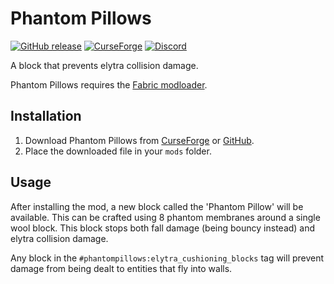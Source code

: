 # Phantom Pillows

[![GitHub release](https://img.shields.io/github/release/haykam821/Phantom-Pillows.svg?style=popout&label=github)](https://github.com/haykam821/Phantom-Pillows/releases/latest)
[![CurseForge](https://img.shields.io/static/v1?style=popout&label=curseforge&message=project&color=6441A4)](https://www.curseforge.com/minecraft/mc-mods/phantom-pillows)
[![Discord](https://img.shields.io/static/v1?style=popout&label=chat&message=discord&color=7289DA)](https://discord.gg/v7g2KQw)

A block that prevents elytra collision damage.

Phantom Pillows requires the [Fabric modloader](https://fabricmc.net/use/).

## Installation

1. Download Phantom Pillows from [CurseForge](https://www.curseforge.com/minecraft/mc-mods/phantom-pillows/files) or [GitHub](https://github.com/haykam821/Phantom-Pillows/releases).
2. Place the downloaded file in your `mods` folder.

## Usage

After installing the mod, a new block called the 'Phantom Pillow' will be available. This can be crafted using 8 phantom membranes around a single wool block. This block stops both fall damage (being bouncy instead) and elytra collision damage.

Any block in the `#phantompillows:elytra_cushioning_blocks` tag will prevent damage from being dealt to entities that fly into walls.
